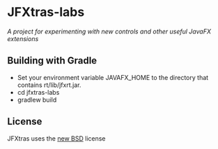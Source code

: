 JFXtras-labs
============
_A project for experimenting with new controls and other useful JavaFX extensions_

Building with Gradle
--------------------
* Set your environment variable JAVAFX_HOME to the directory that contains rt/lib/jfxrt.jar.
* cd jfxtras-labs
* gradlew build

## License

JFXtras uses the [new BSD](http://en.wikipedia.org/wiki/BSD_licenses#3-clause_license_.28.22Revised_BSD_License.22.2C_.22New_BSD_License.22.2C_or_.22Modified_BSD_License.22.29) license
